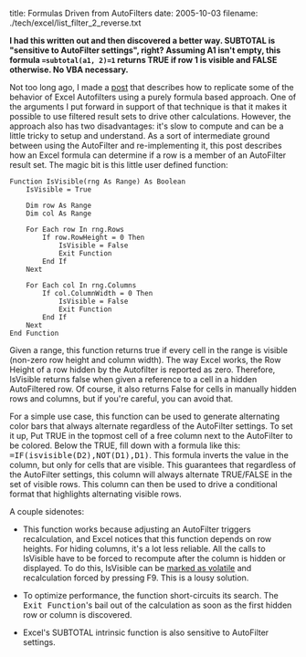 title: Formulas Driven from AutoFilters
date: 2005-10-03
filename: ./tech/excel/list_filter_2_reverse.txt


<b>I had this written out and then discovered a better way. SUBTOTAL
is "sensitive to AutoFilter settings", right? Assuming A1 isn't empty,
this formula `=subtotal(a1, 2)=1` returns TRUE if row 1 is visible and
FALSE otherwise. No VBA necessary.</b>


Not too long ago, I made a <a
href="http://www.mschaef.com/cgi-bin/blosxom.cgi/tech/excel/list_filter_1_howto.txt">post</a>
that describes how to replicate some of the behavior of Excel
Autofilters using a purely formula based approach. One of the
arguments I put forward in support of that technique is that it makes
it possible to use filtered result sets to drive other
calculations. However, the approach also has two disadvantages: it's
slow to compute and can be a little tricky to setup and understand. As
a sort of intermediate ground between using the AutoFilter and
re-implementing it, this post describes how an Excel formula can
determine if a row is a member of an AutoFilter result set. The magic
bit is this little user defined function:

```basic
Function IsVisible(rng As Range) As Boolean
    IsVisible = True
    
    Dim row As Range
    Dim col As Range
           
    For Each row In rng.Rows
        If row.RowHeight = 0 Then
            IsVisible = False
            Exit Function
        End If
    Next
        
    For Each col In rng.Columns
        If col.ColumnWidth = 0 Then
            IsVisible = False
            Exit Function
        End If
    Next
End Function
```

Given a range, this function returns true if every cell in the range
is visible (non-zero row height and column width). The way Excel
works, the Row Height of a row hidden by the Autofilter is reported as
zero. Therefore, IsVisible returns false when given a reference to a
cell in a hidden AutoFiltered row. Of course, it also returns False
for cells in manually hidden rows and columns, but if you're careful,
you can avoid that.

For a simple use case, this function can be used to generate alternating
color bars that always alternate regardless of the AutoFilter settings.
To set it up, Put TRUE in the topmost cell of a free column next to the
AutoFilter to be colored. Below the TRUE, fill down with a formula like
this: <tt>=IF(isvisible(D2),NOT(D1),D1)</tt>. This formula inverts the
value in the column, but only for cells that are visible. This guarantees
that regardless of the AutoFilter settings, this column will always
alternate TRUE/FALSE in the set of visible rows. This column can then
be used to drive a conditional format that highlights alternating visible
rows.

A couple sidenotes:

* This function works because adjusting an AutoFilter triggers recalculation,
  and Excel notices that this function depends on row heights. For hiding
  columns, it's a lot less reliable. All the calls to IsVisible have to
  be forced to recompute after the column is hidden or displayed. To do this,
  IsVisible can be <a href="http://www.dicks-blog.com/archives/2004/06/22/volatile-functions/">
  marked as volatile</a> and recalculation forced by pressing F9. This is a
  lousy solution.

* To optimize performance, the function short-circuits its search. The <tt>Exit
  Function</tt>'s bail out of the calculation as soon as the first hidden
  row or column is discovered.

* Excel's SUBTOTAL intrinsic function is also sensitive to AutoFilter settings.
